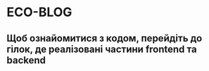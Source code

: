 # ECO-BLOG

## Щоб ознайомитися з кодом, перейдіть до гілок, де реалізовані частини frontend та backend
